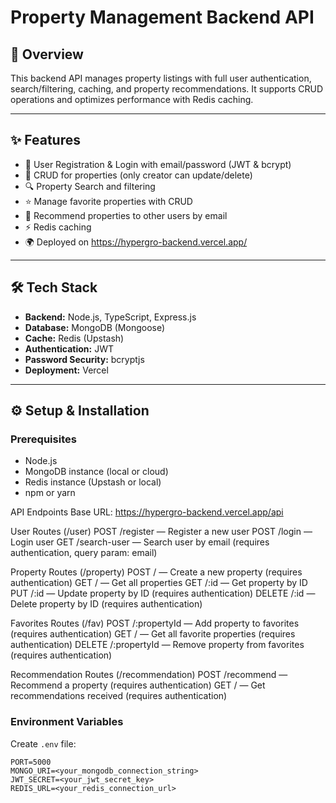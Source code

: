 #  Property Management Backend API

## 🚀 Overview

This backend API manages property listings with full user authentication, search/filtering, caching, and property recommendations. It supports CRUD operations and optimizes performance with Redis caching.

---

## ✨ Features

- 🔐 User Registration & Login with email/password (JWT & bcrypt)
- 🏡 CRUD for properties (only creator can update/delete)
- 🔍 Property Search and filtering
- ⭐ Manage favorite properties with CRUD
- 📩 Recommend properties to other users by email
- ⚡ Redis caching
- 🌍 Deployed on https://hypergro-backend.vercel.app/

---

## 🛠 Tech Stack

- **Backend:** Node.js, TypeScript, Express.js  
- **Database:** MongoDB (Mongoose)  
- **Cache:** Redis (Upstash)  
- **Authentication:** JWT  
- **Password Security:** bcryptjs  
- **Deployment:** Vercel

---

## ⚙️ Setup & Installation

### Prerequisites

- Node.js  
- MongoDB instance (local or cloud)  
- Redis instance (Upstash or local)  
- npm or yarn

API Endpoints
Base URL: https://hypergro-backend.vercel.app/api

User Routes (/user)
POST /register — Register a new user
POST /login — Login user
GET /search-user — Search user by email (requires authentication, query param: email)

Property Routes (/property)
POST / — Create a new property (requires authentication)
GET / — Get all properties
GET /:id — Get property by ID
PUT /:id — Update property by ID (requires authentication)
DELETE /:id — Delete property by ID (requires authentication)

Favorites Routes (/fav)
POST /:propertyId — Add property to favorites (requires authentication)
GET / — Get all favorite properties (requires authentication)
DELETE /:propertyId — Remove property from favorites (requires authentication)

Recommendation Routes (/recommendation)
POST /recommend — Recommend a property (requires authentication)
GET / — Get recommendations received (requires authentication)



### Environment Variables

Create `.env` file:

```env
PORT=5000
MONGO_URI=<your_mongodb_connection_string>
JWT_SECRET=<your_jwt_secret_key>
REDIS_URL=<your_redis_connection_url>

